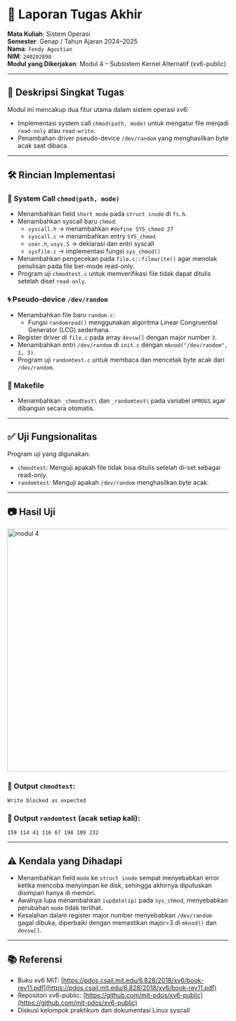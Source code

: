 # 📝 Laporan Tugas Akhir

**Mata Kuliah**: Sistem Operasi  
**Semester**: Genap / Tahun Ajaran 2024–2025  
**Nama**: `Fendy Agustian`  
**NIM**: `240202898`  
**Modul yang Dikerjakan**: Modul 4 – Subsistem Kernel Alternatif (xv6-public)

---

## 📌 Deskripsi Singkat Tugas

Modul ini mencakup dua fitur utama dalam sistem operasi xv6:

- Implementasi system call `chmod(path, mode)` untuk mengatur file menjadi `read-only` atau `read-write`.
- Penambahan driver pseudo-device `/dev/random` yang menghasilkan byte acak saat dibaca.

---

## 🛠️ Rincian Implementasi

### 🔧 System Call `chmod(path, mode)`

- Menambahkan field `short mode` pada `struct inode` di `fs.h`.
- Menambahkan syscall baru `chmod`:
  - `syscall.h` → menambahkan `#define SYS_chmod 27`
  - `syscall.c` → menambahkan entry `SYS_chmod`
  - `user.h`, `usys.S` → deklarasi dan entri syscall
  - `sysfile.c` → implementasi fungsi `sys_chmod()`
- Menambahkan pengecekan pada `file.c::filewrite()` agar menolak penulisan pada file ber-mode read-only.
- Program uji `chmodtest.c` untuk memverifikasi file tidak dapat ditulis setelah diset `read-only`.

### 🌀 Pseudo-device `/dev/random`

- Menambahkan file baru `random.c`:
  - Fungsi `randomread()` menggunakan algoritma Linear Congruential Generator (LCG) sederhana.
- Register driver di `file.c` pada array `devsw[]` dengan major number `3`.
- Menambahkan entri `/dev/random` di `init.c` dengan `mknod("/dev/random", 1, 3)`.
- Program uji `randomtest.c` untuk membaca dan mencetak byte acak dari `/dev/random`.

### 📄 Makefile

- Menambahkan `_chmodtest\` dan `_randomtest\` pada variabel `UPROGS` agar dibangun secara otomatis.

---

## ✅ Uji Fungsionalitas

Program uji yang digunakan:

- `chmodtest`: Menguji apakah file tidak bisa ditulis setelah di-set sebagai read-only.
- `randomtest`: Menguji apakah `/dev/random` menghasilkan byte acak.

---

## 📷 Hasil Uji
<img width="977" height="552" alt="modul 4" src="https://github.com/user-attachments/assets/5644c74a-3516-4f6a-aa23-ee019f7b9587" />

### 📍 Output `chmodtest`:
```
Write blocked as expected
```

### 📍 Output `randomtest` (acak setiap kali):
```
159 114 41 116 67 198 109 232
```

---

## ⚠️ Kendala yang Dihadapi

- Menambahkan field `mode` ke `struct inode` sempat menyebabkan error ketika mencoba menyimpan ke disk, sehingga akhirnya diputuskan disimpan hanya di memori.
- Awalnya lupa menambahkan `iupdate(ip)` pada `sys_chmod`, menyebabkan perubahan `mode` tidak terlihat.
- Kesalahan dalam register major number menyebabkan `/dev/random` gagal dibuka, diperbaiki dengan memastikan major=3 di `mknod()` dan `devsw[]`.

---

## 📚 Referensi

- Buku xv6 MIT: [https://pdos.csail.mit.edu/6.828/2018/xv6/book-rev11.pdf](https://pdos.csail.mit.edu/6.828/2018/xv6/book-rev11.pdf)
- Repositori xv6-public: [https://github.com/mit-pdos/xv6-public](https://github.com/mit-pdos/xv6-public)
- Diskusi kelompok praktikum dan dokumentasi Linux syscall
